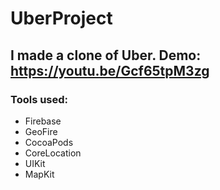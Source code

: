 # UberProject
## I made a clone of Uber. Demo: https://youtu.be/Gcf65tpM3zg

### Tools used:
- Firebase
- GeoFire
- CocoaPods
- CoreLocation
- UIKit
- MapKit
